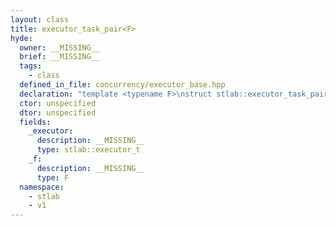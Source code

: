 ```yaml
---
layout: class
title: executor_task_pair<F>
hyde:
  owner: __MISSING__
  brief: __MISSING__
  tags:
    - class
  defined_in_file: concurrency/executor_base.hpp
  declaration: "template <typename F>\nstruct stlab::executor_task_pair;"
  ctor: unspecified
  dtor: unspecified
  fields:
    _executor:
      description: __MISSING__
      type: stlab::executor_t
    _f:
      description: __MISSING__
      type: F
  namespace:
    - stlab
    - v1
---
```

